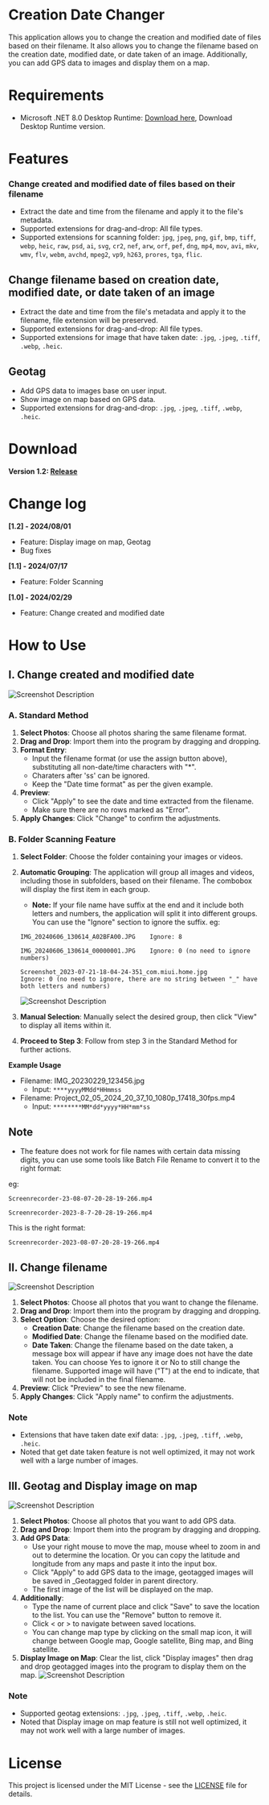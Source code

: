 # Creation Date Changer
This application allows you to change the creation and modified date of files based on their filename. It also allows you to change the filename based on the creation date, modified date, or date taken of an image. Additionally, you can add GPS data to images and display them on a map.

# Requirements
- Microsoft .NET 8.0 Desktop Runtime: [Download  here](https://dotnet.microsoft.com/download/dotnet/8.0/runtime), Download Desktop Runtime version.

# Features
### Change created and modified date of files based on their filename
- Extract the date and time from the filename and apply it to the file's metadata.
- Supported extensions for drag-and-drop: All file types.
- Supported extensions for scanning folder: `jpg`, `jpeg`, `png`, `gif`, `bmp`, `tiff`, `webp`, `heic`, `raw`, `psd`, `ai`, `svg`, `cr2`, `nef`, `arw`, `orf`, `pef`, `dng`, `mp4`, `mov`, `avi`, `mkv`, `wmv`, `flv`, `webm`, `avchd`, `mpeg2`, `vp9`, `h263`, `prores`, `tga`, `flic`.

## Change filename based on creation date, modified date, or date taken of an image
- Extract the date and time from the file's metadata and apply it to the filename, file extension will be preserved.
- Supported extensions for drag-and-drop: All file types.
- Supported extensions for image that have taken date: `.jpg`, `.jpeg`, `.tiff`, `.webp`, `.heic`.

## Geotag
- Add GPS data to images base on user input.
- Show image on map based on GPS data.
- Supported extensions for drag-and-drop: `.jpg`, `.jpeg`, `.tiff`, `.webp`, `.heic`.


# Download

**Version 1.2: [Release](https://github.com/dangphuc2470/Creation_Date_Changer/releases)**

# Change log
**[1.2] - 2024/08/01**
- Feature: Display image on map, Geotag
- Bug fixes

**[1.1] - 2024/07/17**
- Feature: Folder Scanning

**[1.0] - 2024/02/29**
- Feature: Change created and modified date

# How to Use

## I. Change created and modified date
![Screenshot Description](/screenshot/created_modified.png)
### A. Standard Method
1. **Select Photos**: Choose all photos sharing the same filename format.
2. **Drag and Drop**: Import them into the program by dragging and dropping.
3. **Format Entry**: 
   - Input the filename format (or use the assign button above), substituting all non-date/time characters with "*".
   - Charaters after 'ss' can be ignored.
   - Keep the "Date time format" as per the given example.
4. **Preview**: 
   - Click "Apply" to see the date and time extracted from the filename.
   - Make sure there are no rows marked as "Error".
5. **Apply Changes**: Click "Change" to confirm the adjustments.

### B. Folder Scanning Feature
1. **Select Folder**: Choose the folder containing your images or videos.
2. **Automatic Grouping**: The application will group all images and videos, including those in subfolders, based on their filename. The combobox will display the first item in each group.
    - **Note:** If your file name have suffix at the end and it include both letters and numbers, the application will split it into different groups.
    You can use the "Ignore" section to ignore the suffix.
    eg:
    
    ```
    IMG_20240606_130614_A02BFA00.JPG    Ignore: 8

    IMG_20240606_130614_00000001.JPG    Ignore: 0 (no need to ignore numbers)
    
    Screenshot_2023-07-21-18-04-24-351_com.miui.home.jpg 
    Ignore: 0 (no need to ignore, there are no string between "_" have both letters and numbers)
    
    ```
    ![Screenshot Description](/screenshot/ignore.png)
3. **Manual Selection**: Manually select the desired group, then click "View" to display all items within it.
4. **Proceed to Step 3**: Follow from step 3 in the Standard Method for further actions.

**Example Usage**

- Filename: IMG_20230229_123456.jpg
    - Input: `****yyyyMMdd*HHmmss`
- Filename: Project_02_05_2024_20_37_10_1080p_17418_30fps.mp4
    - Input: `********MM*dd*yyyy*HH*mm*ss`

## Note
- The feature does not work for file names with certain data missing digits, you can use some tools like Batch File Rename to convert it to the right format: 
  
eg: 

    Screenrecorder-23-08-07-20-28-19-266.mp4

    Screenrecorder-2023-8-7-20-28-19-266.mp4
    
This is the right format: 

    Screenrecorder-2023-08-07-20-28-19-266.mp4

## II. Change filename
![Screenshot Description](/screenshot/filename.png)
1. **Select Photos**: Choose all photos that you want to change the filename.
2. **Drag and Drop**: Import them into the program by dragging and dropping.
3. **Select Option**: Choose the desired option: 
    - **Creation Date**: Change the filename based on the creation date.
    - **Modified Date**: Change the filename based on the modified date.
    - **Date Taken**: Change the filename based on the date taken, a message box will appear if have any image does not have the date taken. You can choose Yes to ignore it or No to still change the filename.  Supported image will have ("T") at the end to indicate, that will not be included in the final filename.
4. **Preview**: Click "Preview" to see the new filename.
5. **Apply Changes**: Click "Apply name" to confirm the adjustments.

### Note 
- Extensions that have taken date exif data: `.jpg`, `.jpeg`, `.tiff`, `.webp`, `.heic`.
- Noted that get date taken feature is not well optimized, it may not work well with a large number of images.

## III. Geotag and Display image on map
![Screenshot Description](/screenshot/geotag.png)
1. **Select Photos**: Choose all photos that you want to add GPS data.
2. **Drag and Drop**: Import them into the program by dragging and dropping.
3. **Add GPS Data**: 
    - Use your right mouse to move the map, mouse wheel to zoom in and out to determine the location. Or you can copy the latitude and longitude from any maps and paste it into the input box.
    - Click "Apply" to add GPS data to the image, geotagged images will be saved in _Geotagged folder in parent directory.
    - The first image of the list will be displayed on the map.
4. **Additionally**: 
    - Type the name of current place and click "Save" to save the location to the list. You can use the "Remove" button to remove it.
    - Click < or > to navigate between saved locations.
    - You can change map type by clicking on the small map icon, it will change between Google map, Google satellite, Bing map, and Bing satellite.
5. **Display Image on Map**: Clear the list, click "Display images" then drag and drop geotagged images into the program to display them on the map.
![Screenshot Description](/screenshot/display.png)

### Note
- Supported geotag extensions: `.jpg`, `.jpeg`, `.tiff`, `.webp`, `.heic`.
- Noted that Display image on map feature is still not well optimized, it may not work well with a large number of images.


# License
This project is licensed under the MIT License - see the [LICENSE](LICENSE) file for details.

